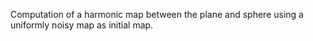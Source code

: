 Computation of a harmonic map between the plane and sphere using a uniformly 
noisy map as initial map. 


